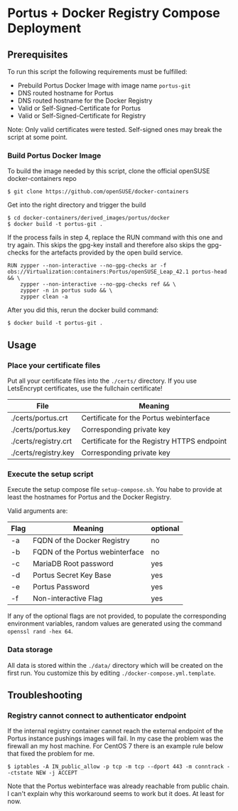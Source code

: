 # Portus + Docker Registry Compose Deployment

## Prerequisites

To run this script the following requirements must be fulfilled:

- Prebuild Portus Docker Image with image name `portus-git`
- DNS routed hostname for Portus
- DNS routed hostname for the Docker Registry
- Valid or Self-Signed-Certificate for Portus
- Valid or Self-Signed-Certificate for Registry

Note: Only valid certificates were tested. Self-signed ones may break the script at some point.


### Build Portus Docker Image

To build the image needed by this script, clone the official openSUSE docker-containers repo

```
$ git clone https://github.com/openSUSE/docker-containers
```

Get into the right directory and trigger the build

```
$ cd docker-containers/derived_images/portus/docker
$ docker build -t portus-git .
```

If the process fails in step 4, replace the RUN command with this one and try again.
This skips the gpg-key install and therefore also skips the gpg-checks for the artefacts provided by the open build service.

```
RUN zypper --non-interactive --no-gpg-checks ar -f obs://Virtualization:containers:Portus/openSUSE_Leap_42.1 portus-head && \
    zypper --non-interactive --no-gpg-checks ref && \
    zypper -n in portus sudo && \
    zypper clean -a
```

After you did this, rerun the docker build command:
```
$ docker build -t portus-git .
```

## Usage

### Place your certificate files

Put all your certificate files into the `./certs/` directory.
If you use LetsEncrypt certificates, use the fullchain certificate!

|      File          |   Meaning                                   |
|--------------------|---------------------------------------------|
|./certs/portus.crt  | Certificate for the Portus webinterface     |
|./certs/portus.key  | Corresponding private key                   |
|./certs/registry.crt| Certificate for the Registry HTTPS endpoint |
|./certs/registry.key| Corresponding private key                   |

### Execute the setup script

Execute the setup compose file `setup-compose.sh`. You habe to provide at least the hostnames for Portus and the Docker Registry.

Valid arguments are:

|Flag| Meaning                         |optional|
|----|---------------------------------|--------|
| -a | FQDN of the Docker Registry     | no     |
| -b | FQDN of the Portus webinterface | no     |
| -c | MariaDB Root password           | yes    |
| -d | Portus Secret Key Base          | yes    |
| -e | Portus Password                 | yes    |
| -f | Non-interactive Flag            | yes    |

If any of the optional flags are not provided, to populate the corresponding environment variables, random values are generated using the command `openssl rand -hex 64`.

### Data storage
All data is stored within the `./data/` directory which will be created on the first run. You customize this by editing `./docker-compose.yml.template`.

## Troubleshooting

### Registry cannot connect to authenticator endpoint

If the internal registry container cannot reach the external endpoint of the Portus instance pushings images will fail.
In my case the problem was the firewall an my host machine. For CentOS 7 there is an example rule below that fixed the problem for me.

```
$ iptables -A IN_public_allow -p tcp -m tcp --dport 443 -m conntrack --ctstate NEW -j ACCEPT
```

Note that the Portus webinterface was already reachable from public chain. I can't explain why this workaround seems to work but it does. At least for now.
